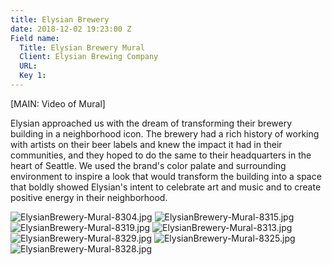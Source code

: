 ```yaml
---
title: Elysian Brewery
date: 2018-12-02 19:23:00 Z
Field name:
  Title: Elysian Brewery Mural
  Client: Elysian Brewing Company
  URL: 
  Key 1: 
---
```


[MAIN: Video of Mural]

Elysian approached us with the dream of transforming their brewery building in a neighborhood icon. The brewery had a rich history of working with artists on their beer labels and knew the impact it had in their communities, and they hoped to do the same to their headquarters in the heart of Seattle. 
We used the brand's color palate and surrounding environment to inspire a look that would transform the building into a space that boldly showed Elysian's intent to celebrate art and music and to create positive energy in their neighborhood.

![ElysianBrewery-Mural-8304.jpg](/uploads/ElysianBrewery-Mural-8304.jpg)
![ElysianBrewery-Mural-8315.jpg](/uploads/ElysianBrewery-Mural-8315.jpg)
![ElysianBrewery-Mural-8319.jpg](/uploads/ElysianBrewery-Mural-8319.jpg)
![ElysianBrewery-Mural-8313.jpg](/uploads/ElysianBrewery-Mural-8313.jpg)
![ElysianBrewery-Mural-8329.jpg](/uploads/ElysianBrewery-Mural-8329.jpg)
![ElysianBrewery-Mural-8325.jpg](/uploads/ElysianBrewery-Mural-8325.jpg)
![ElysianBrewery-Mural-8328.jpg](/uploads/ElysianBrewery-Mural-8328.jpg)

